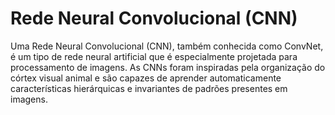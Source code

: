 # Rede Neural Convolucional (CNN)
Uma Rede Neural Convolucional (CNN), também conhecida como ConvNet, é um tipo de rede neural artificial que é especialmente projetada para processamento de imagens. As CNNs foram inspiradas pela organização do córtex visual animal e são capazes de aprender automaticamente características hierárquicas e invariantes de padrões presentes em imagens.
